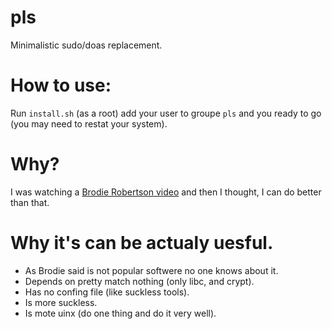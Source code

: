# pls
Minimalistic sudo/doas replacement.

# How to use:
Run `install.sh` (as a root) add your user to groupe `pls` and you ready to go
(you may need to restat your system).

# Why?
I was watching a [Brodie Robertson video](https://www.youtube.com/watch?v=7abih61ht-I)
and then I thought, I can do better than that.

# Why it's can be actualy uesful.
- As Brodie said is not popular softwere no one knows about it.
- Depends on pretty match nothing (only libc, and crypt).
- Has no confing file (like suckless tools).
- Is more suckless.
- Is mote uinx (do one thing and do it very well).

